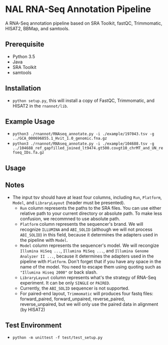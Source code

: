 # NAL RNA-Seq Annotation Pipeline

A RNA-Seq annotation pipeline based on SRA Toolkit, fastQC, Trimmomatic, HISAT2, BBMap, and samtools.

## Prerequisite

- Python 3.5
- Java
- SRA Toolkit
- samtools

## Installation

- `python setup.py`, this will install a copy of FastQC, Trimmomatic, and HISAT2 in the `rnannot/lib`.

## Example Usage

- `python3 ./rnannot/RNAseq_annotate.py -i ./example/197043.tsv -g ../GCA_000696855.1_Hvit_1.0_genomic.fna.gz`
- `python3 ./rnannot/RNAseq_annotate.py -i ./example/104688.tsv -g ../104688_ref_gapfilled_joined_lt9474.gt500.covgt10_chrMT_and_UN_refseq_IDs.fa.gz`

## Usage

## Notes

- The input tsv should have at least four columns, including `Run`, `Platform`, `Model`, and `LibraryLayout` (header must be presented).
  - `Run` column represents the paths to the SRA files. You can use either relative path to your current directory or absolute path. To make less confusion, we recommned to use absolute path.
  - `Platform` column represents the sequencer's brand. We will recognize `ILLUMINA` and `ABI_SOLID` (although we will not process `ABI_SOLID`) in this field, because it determines the adapters used in the pipeline with `Model`.
  - `Model` column represents the sequencer's model. We will recongize `Illumina HiSeq ...`, `Illumina MiSeq ...`, and `Illumina Genome Analyzer II ...`, because it determines the adapters used in the pipeline with `Platform`. Don't forget that if you have any space in the name of the model. You need to escape them using quoting such as `"Illumina Hiseq 2000"` or back slash. 
  - `LibraryLayout` column represents what's the strategy of RNA-Seq experiment. It can be only `SINGLE` or `PAIRED`.
  - Currently, the `ABI_SOLID` sequencer is not supported.
  - For paired-end layout, `Trimmomatic` will produces four fastq files: forward\_paired, forward\_unpaired, reverse\_paired, reverse\_unpaired, but we will only use the paired data in alignment (by HISAT2)


## Test Environment
- `python -m unittest -f test/test_setup.py`
